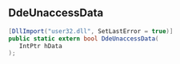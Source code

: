 ## DdeUnaccessData

```csharp
[DllImport("user32.dll", SetLastError = true)]
public static extern bool DdeUnaccessData(
   IntPtr hData
);
```


